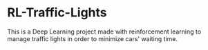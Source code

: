 # RL-Traffic-Lights
This is a Deep Learning project made with reinforcement learning to manage traffic lights in order to minimize cars' waiting time.
